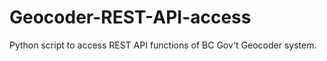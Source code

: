 # Geocoder-REST-API-access
Python script to access REST API functions of BC Gov't Geocoder system. 
